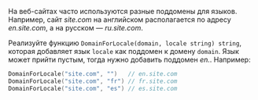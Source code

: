 На веб-сайтах часто используются разные поддомены для языков. Например, сайт *site.com* на английском располагается по адресу *en.site.com*, а на русском — *ru.site.com*.

Реализуйте функцию `DomainForLocale(domain, locale string) string`, которая добавляет язык `locale` как поддомен к домену `domain`. Язык может прийти пустым, тогда нужно добавить поддомен *en.*. Например:

```go
DomainForLocale("site.com", "")   // en.site.com
DomainForLocale("site.com", "fr") // fr.site.com
DomainForLocale("site.com", "es") // es.site.com
```
